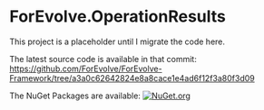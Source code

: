 # ForEvolve.OperationResults

This project is a placeholder until I migrate the code here.

The latest source code is available in that commit:
https://github.com/ForEvolve/ForEvolve-Framework/tree/a3a0c62642824e8a8cace1e4ad6f12f3a80f3d09

The NuGet Packages are available:
[![NuGet.org](https://img.shields.io/nuget/vpre/ForEvolve.OperationResults)](https://www.nuget.org/packages/ForEvolve.OperationResults/) 
